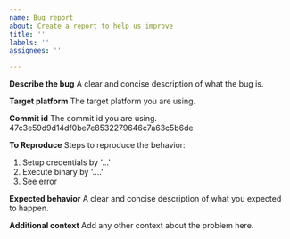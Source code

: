 ```yaml
---
name: Bug report
about: Create a report to help us improve
title: ''
labels: ''
assignees: ''

---
```


**Describe the bug**
A clear and concise description of what the bug is.

**Target platform**
The target platform you are using.

**Commit id**
The commit id you are using.
47c3e59d9d14df0be7e8532279646c7a63c5b6de

**To Reproduce**
Steps to reproduce the behavior:
1. Setup credentials by '...'
2. Execute binary by '....'
3. See error

**Expected behavior**
A clear and concise description of what you expected to happen.

**Additional context**
Add any other context about the problem here.
